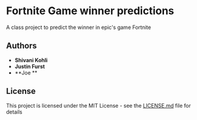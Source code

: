 # Fortnite Game winner predictions
A class project to predict the winner in epic's game Fortnite


## Authors

* **Shivani Kohli** 
* **Justin Furst**
* **Joe **

## License

This project is licensed under the MIT License - see the [LICENSE.md](LICENSE.md) file for details


